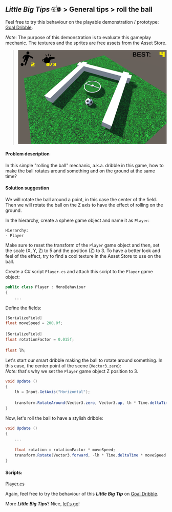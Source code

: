 ## _**Little Big Tips**_ ![Joystick](https://raw.githubusercontent.com/alissin/alissin.github.io/master/images/joystick.png) > General tips > roll the ball

Feel free to try this behaviour on the playable demonstration / prototype: [Goal Dribble](https://simmer.io/@alissin/goal-dribble).

_Note_: The purpose of this demonstration is to evaluate this gameplay mechanic. The textures and the sprites are free assets from the Asset Store.

> ![Goal Dribble](./../z_images/goal_dribble/roll-the-ball.png)

#### Problem description
In this simple "rolling the ball" mechanic, a.k.a. dribble in this game, how to make the ball rotates around something and on the ground at the same time?

#### Solution suggestion
We will rotate the ball around a point, in this case the center of the field. Then we will rotate the ball on the Z axis to have the effect of rolling on the ground.

In the hierarchy, create a sphere game object and name it as `Player`:

```
Hierarchy:
- Player
```

Make sure to reset the transform of the `Player` game object and then, set the scale (X, Y, Z) to 5 and the position (Z) to 3. To have a better look and feel of the effect, try to find a cool texture in the Asset Store to use on the ball.

Create a C# script `Player.cs` and attach this script to the `Player` game object:

```csharp
public class Player : MonoBehaviour
{
    ...
```

Define the fields:

```csharp
[SerializeField]
float moveSpeed = 200.0f;

[SerializeField]
float rotationFactor = 0.015f;

float lh;
```

Let's start our smart dribble making the ball to rotate around something. In this case, the center point of the scene (`Vector3.zero`):<br/>
_Note:_ that's why we set the `Player` game object Z position to 3.

```csharp
void Update ()
{
    lh = Input.GetAxis("Horizontal");

    transform.RotateAround(Vector3.zero, Vector3.up, lh * Time.deltaTime * moveSpeed);
}
```

Now, let's roll the ball to have a stylish dribble:

```csharp
void Update ()
{
    ...

    float rotation = rotationFactor * moveSpeed;
    transform.Rotate(Vector3.forward, -lh * Time.deltaTime * moveSpeed * rotation);
}
```

#### Scripts:
[Player.cs](./Player.cs)

Again, feel free to try the behaviour of this _**Little Big Tip**_ on [Goal Dribble](https://simmer.io/@alissin/goal-dribble).

More _**Little Big Tips**_? Nice, [let's go](https://github.com/alissin/little-big-tips)!